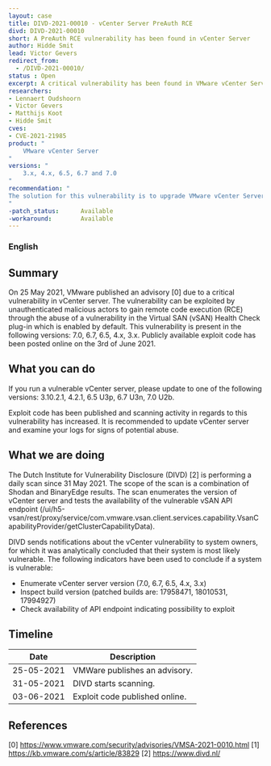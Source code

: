 ```yaml
---
layout: case
title: DIVD-2021-00010 - vCenter Server PreAuth RCE
divd: DIVD-2021-00010
short: A PreAuth RCE vulnerability has been found in vCenter Server
author: Hidde Smit
lead: Victor Gevers
redirect_from:
  - /DIVD-2021-00010/
status : Open
excerpt: A critical vulnerability has been found in VMware vCenter Server versions 3.x, 4.x, 6.5, 6.7 and 7.0.
researchers:
- Lennaert Oudshoorn
- Victor Gevers
- Matthijs Koot
- Hidde Smit
cves:
- CVE-2021-21985
product: "
	VMware vCenter Server
"
versions: "
	3.x, 4.x, 6.5, 6.7 and 7.0
"
recommendation: "
The solution for this vulnerability is to upgrade VMware vCenter Server software version to one of the following versions: 3.10.2.1, 4.2.1, 6.5 U3p, 6.7 U3n, 7.0 U2b.
"
-patch_status:	 	Available
-workaround:		Available
---
```


### English

## Summary

On 25 May 2021, VMware published an advisory [0] due to a critical vulnerability in vCenter server. The vulnerability can be exploited by unauthenticated malicious actors to gain remote code execution (RCE) through the abuse of a vulnerability in the Virtual SAN (vSAN) Health Check plug-in which is enabled by default. This vulnerability is present in the following versions: 7.0, 6.7, 6.5, 4.x, 3.x. Publicly available exploit code has been posted online on the 3rd of June 2021.

## What you can do

If you run a vulnerable vCenter server, please update to one of the following versions: 3.10.2.1, 4.2.1, 6.5 U3p, 6.7 U3n, 7.0 U2b.

Exploit code has been published and scanning activity in regards to this vulnerability has increased. It is recommended to update vCenter server and examine your logs for signs of potential abuse.

## What we are doing

The Dutch Institute for Vulnerability Disclosure (DIVD) [2] is performing a daily scan since 31 May 2021. The scope of the scan is a combination of Shodan and BinaryEdge results. The scan enumerates the version of vCenter server and tests the availability of the vulnerable vSAN API endpoint (/ui/h5-vsan/rest/proxy/service/com.vmware.vsan.client.services.capability.VsanCapabilityProvider/getClusterCapabilityData).

DIVD sends notifications about the vCenter vulnerability to system owners, for which it was analytically concluded that their system is most likely vulnerable. The following indicators have been used to conclude if a system is vulnerable:
- Enumerate vCenter server version (7.0, 6.7, 6.5, 4.x, 3.x)
- Inspect build version (patched builds are: 17958471, 18010531, 17994927)
- Check availability of API endpoint indicating possibility to exploit

## Timeline

| Date | Description |
|:-----:|-------------|
| 25-05-2021 | VMWare publishes an advisory. |
| 31-05-2021 | DIVD starts scanning. |
| 03-06-2021 | Exploit code published online. |

## References
[0] https://www.vmware.com/security/advisories/VMSA-2021-0010.html
[1] https://kb.vmware.com/s/article/83829
[2] https://www.divd.nl/
